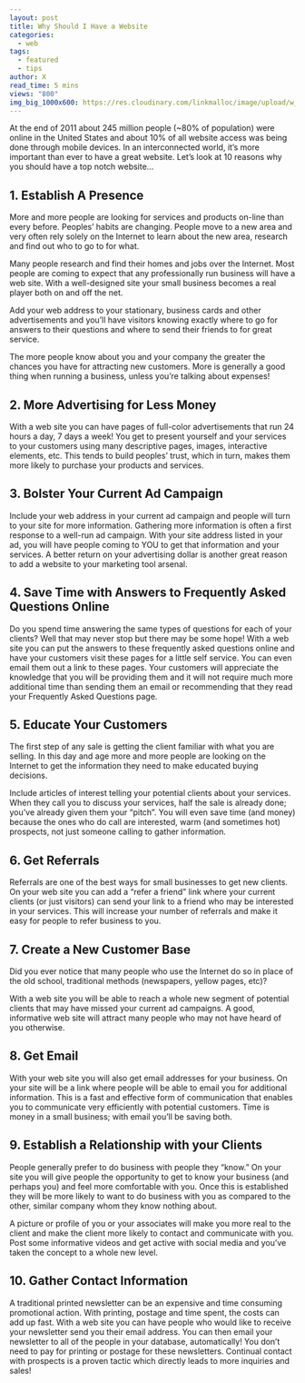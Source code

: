 ```yaml
---
layout: post
title: Why Should I Have a Website
categories:
  - web
tags:
  - featured
  - tips
author: X
read_time: 5 mins
views: "800"
img_big_1000x600: https://res.cloudinary.com/linkmalloc/image/upload/w_1000,h_600,c_fit/v1610511711/10_yccwnc.png
---
```

At the end of 2011 about 245 million people (~80% of population) were online in the United States and about 10% of all website access was being done through mobile devices. In an interconnected world, it’s more important than ever to have a great website. Let’s look at 10 reasons why you should have a top notch website…

## 1. Establish A Presence

More and more people are looking for services and products on-line than every before. Peoples’ habits are changing. People move to a new area and very often rely solely on the Internet to learn about the new area, research and find out who to go to for what.

Many people research and find their homes and jobs over the Internet. Most people are coming to expect that any professionally run business will have a web site. With a well-designed site your small business becomes a real player both on and off the net.

Add your web address to your stationary, business cards and other advertisements and you’ll have visitors knowing exactly where to go for answers to their questions and where to send their friends to for great service.

The more people know about you and your company the greater the chances you have for attracting new customers. More is generally a good thing when running a business, unless you’re talking about expenses!

## 2. More Advertising for Less Money

With a web site you can have pages of full-color advertisements that run 24 hours a day, 7 days a week! You get to present yourself and your services to your customers using many descriptive pages, images, interactive elements, etc. This tends to build peoples’ trust, which in turn, makes them more likely to purchase your products and services.

## 3. Bolster Your Current Ad Campaign

Include your web address in your current ad campaign and people will turn to your site for more information. Gathering more information is often a first response to a well-run ad campaign. With your site address listed in your ad, you will have people coming to YOU to get that information and your services. A better return on your advertising dollar is another great reason to add a website to your marketing tool arsenal.

## 4. Save Time with Answers to Frequently Asked Questions Online

Do you spend time answering the same types of questions for each of your clients? Well that may never stop but there may be some hope! With a web site you can put the answers to these frequently asked questions online and have your customers visit these pages for a little self service. You can even email them out a link to these pages. Your customers will appreciate the knowledge that you will be providing them and it will not require much more additional time than sending them an email or recommending that they read your Frequently Asked Questions page.

## 5. Educate Your Customers

The first step of any sale is getting the client familiar with what you are selling. In this day and age more and more people are looking on the Internet to get the information they need to make educated buying decisions.

Include articles of interest telling your potential clients about your services. When they call you to discuss your services, half the sale is already done; you’ve already given them your “pitch”. You will even save time (and money) because the ones who do call are interested, warm (and sometimes hot) prospects, not just someone calling to gather information.

## 6. Get Referrals

Referrals are one of the best ways for small businesses to get new clients. On your web site you can add a “refer a friend” link where your current clients (or just visitors) can send your link to a friend who may be interested in your services. This will increase your number of referrals and make it easy for people to refer business to you.

## 7. Create a New Customer Base

Did you ever notice that many people who use the Internet do so in place of the old school, traditional methods (newspapers, yellow pages, etc)?

With a web site you will be able to reach a whole new segment of potential clients that may have missed your current ad campaigns. A good, informative web site will attract many people who may not have heard of you otherwise.

## 8. Get Email

With your web site you will also get email addresses for your business. On your site will be a link where people will be able to email you for additional information. This is a fast and effective form of communication that enables you to communicate very efficiently with potential customers. Time is money in a small business; with email you’ll be saving both.

## 9. Establish a Relationship with your Clients

People generally prefer to do business with people they “know.” On your site you will give people the opportunity to get to know your business (and perhaps you) and feel more comfortable with you. Once this is established they will be more likely to want to do business with you as compared to the other, similar company whom they know nothing about.

A picture or profile of you or your associates will make you more real to the client and make the client more likely to contact and communicate with you. Post some informative videos and get active with social media and you’ve taken the concept to a whole new level.

## 10. Gather Contact Information

A traditional printed newsletter can be an expensive and time consuming promotional action. With printing, postage and time spent, the costs can add up fast. With a web site you can have people who would like to receive your newsletter send you their email address. You can then email your newsletter to all of the people in your database, automatically! You don’t need to pay for printing or postage for these newsletters. Continual contact with prospects is a proven tactic which directly leads to more inquiries and sales!